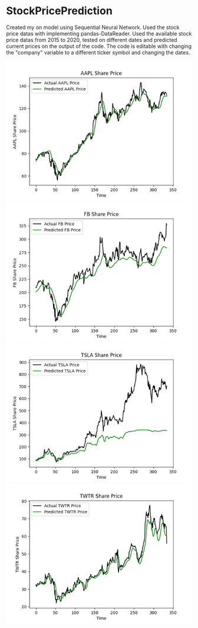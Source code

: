 # StockPricePrediction

Created my on model using Sequential Neural Network.
Used the stock price datas with implementing pandas-DataReader.
Used the available stock price datas from 2015 to 2020, tested on different dates and predicted current prices on the output of the code.
The code is editable with changing the "company" variable to a different ticker symbol and changing the dates.


![alt text](https://github.com/kaancorum-git/StockPricePrediction/blob/main/Apple.png)
![alt text](https://github.com/kaancorum-git/StockPricePrediction/blob/main/Facebook.png)
![alt text](https://github.com/kaancorum-git/StockPricePrediction/blob/main/Tesla.png)
![alt text](https://github.com/kaancorum-git/StockPricePrediction/blob/main/Twitter.png)
